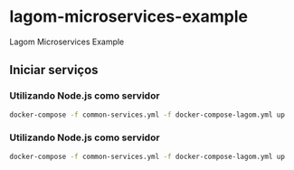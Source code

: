 # lagom-microservices-example
Lagom Microservices Example

## Iniciar serviços

### Utilizando Node.js como servidor

```sh
docker-compose -f common-services.yml -f docker-compose-lagom.yml up
```

### Utilizando Node.js como servidor

```sh
docker-compose -f common-services.yml -f docker-compose-lagom.yml up
```
